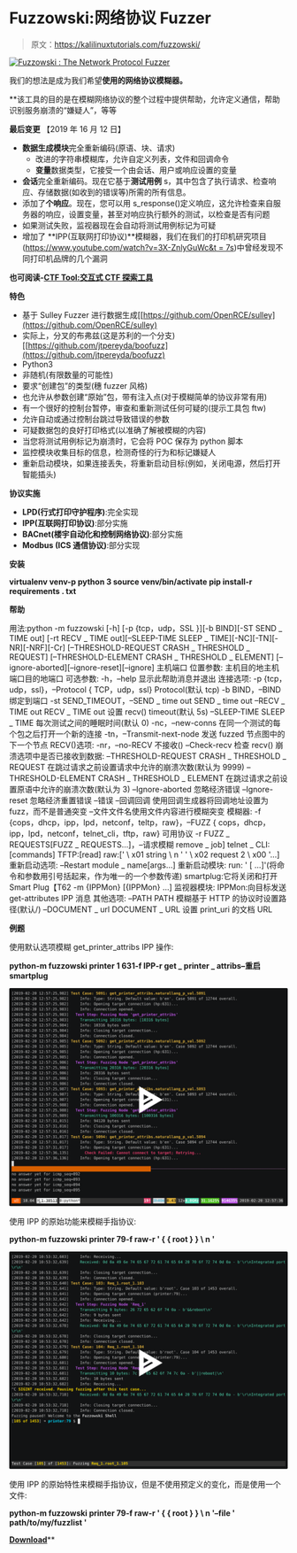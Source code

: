 # Fuzzowski:网络协议 Fuzzer

> 原文：<https://kalilinuxtutorials.com/fuzzowski/>

[![Fuzzowski : The Network Protocol Fuzzer](img/4ad1daf8aa8a08da39f5eb6f6d6cef64.png "Fuzzowski : The Network Protocol Fuzzer")](https://asciinema.org/a/0RMDMrJWiFo4RoRwAjx61BXDY)

我们的想法是成为我们希望**使用的网络协议模糊器。**

 **该工具的目的是在模糊网络协议的整个过程中提供帮助，允许定义通信，帮助识别服务崩溃的“嫌疑人”，等等

**最后变更**
【2019 年 16 月 12 日】

*   **数据生成模块**完全重新编码(原语、块、请求)
    *   改进的字符串模糊库，允许自定义列表，文件和回调命令
    *   **变量**数据类型，它接受一个由会话、用户或响应设置的变量
*   **会话**完全重新编码。现在它基于**测试用例** s，其中包含了执行请求、检查响应、存储数据(如收到的错误等)所需的所有信息。
*   添加了**个响应**。现在，您可以用 s_response()定义响应，这允许检查来自服务器的响应，设置变量，甚至对响应执行额外的测试，以检查是否有问题
*   如果测试失败，监视器现在会自动将测试用例标记为可疑
*   增加了 **IPP(互联网打印协议)**模糊器，我们在我们的打印机研究项目([https://www.youtube.com/watch?v=3X-ZnlyGuWc&t = 7s](https://www.youtube.com/watch?v=3X-ZnlyGuWc&t=7s))中曾经发现不同打印机品牌的几个漏洞

**也可阅读-[CTF Tool:交互式 CTF 探索工具](https://kalilinuxtutorials.com/ctftool/)**

**特色**

*   基于 Sulley Fuzzer 进行数据生成[[https://github.com/OpenRCE/sulley](https://github.com/OpenRCE/sulley)
*   实际上，分叉的布弗兹(这是苏利的一个分支)[[https://github.com/jtpereyda/boofuzz](https://github.com/jtpereyda/boofuzz)
*   Python3
*   非随机(有限数量的可能性)
*   要求“创建包”的类型(穗 fuzzer 风格)
*   也允许从参数创建“原始”包，带有注入点(对于模糊简单的协议非常有用)
*   有一个很好的控制台暂停，审查和重新测试任何可疑的(提示工具包 ftw)
*   允许自动或通过控制台跳过导致错误的参数
*   可疑数据包的良好打印格式(以准确了解被模糊的内容)
*   当您将测试用例标记为崩溃时，它会将 POC 保存为 python 脚本
*   监控模块收集目标的信息，检测奇怪的行为和标记嫌疑人
*   重新启动模块，如果连接丢失，将重新启动目标(例如，关闭电源，然后打开智能插头)

**协议实施**

*   **LPD(行式打印守护程序)**:完全实现
*   **IPP(互联网打印协议)**:部分实施
*   **BACnet(楼宇自动化和控制网络协议)**:部分实施
*   **Modbus (ICS 通信协议)**:部分实现

**安装**

**virtualenv venv-p python 3
source venv/bin/activate
pip install-r requirements . txt**

**帮助**

用法:python -m fuzzowski [-h] [-p {tcp，udp，SSL }][-b BIND][-ST SEND _ TIME out]
[-rt RECV _ TIME out][–SLEEP-TIME SLEEP _ TIME][-NC][-TN][-NR][-NRF][-Cr]
[–THRESHOLD-REQUEST CRASH _ THRESHOLD _ REQUEST]
[–THRESHOLD-ELEMENT CRASH _ THRESHOLD _ ELEMENT]
[–ignore-aborted][–ignore-reset][–ignore]
主机端口
位置参数:
主机目的地主机
端口目的地端口
可选参数:
-h，–help 显示此帮助消息并退出
连接选项:
-p {tcp，udp，ssl}，–Protocol { TCP，udp，ssl}
Protocol(默认 tcp)
-b BIND，–BIND 绑定到端口
-st SEND_TIMEOUT，–SEND _ time out SEND _ time out –RECV _ TIME out RECV _ TIME out
设置 recv() timeout(默认 5s)
–SLEEP-TIME SLEEP _ TIME
每次测试之间的睡眠时间(默认 0)
-nc，–new-conns 在同一个测试的每个包之后打开一个新的连接
-tn，–Transmit-next-node
发送 fuzzed 节点图中的下一个节点
RECV()选项:
-nr，–no-RECV 不接收() –Check-recv 检查 recv()
崩溃选项中是否已接收到数据:
–THRESHOLD-REQUEST CRASH _ THRESHOLD _ REQUEST
在跳过请求之前设置请求中允许的崩溃次数(默认为 9999)
–THRESHOLD-ELEMENT CRASH _ THRESHOLD _ ELEMENT
在跳过请求之前设置原语中允许的崩溃次数(默认为 3)
–Ignore-aborted 忽略经济错误
–Ignore-reset 忽略经济重置错误
–错误 –回调回调
使用回调生成器将回调地址设置为 fuzz，而不是普通突变
–文件文件名使用文件内容进行模糊突变
模糊器:
-f {cops，dhcp，ipp，lpd，netconf，teltp，raw}，–FUZZ { cops，dhcp，ipp，lpd，netconf，telnet_cli，tftp，raw}
可用协议
-r FUZZ _ REQUESTS[FUZZ _ REQUESTS…]，–请求模糊 remove _ job]
telnet _ CLI:[commands]
TFTP:[read]
raw:[' \ x01 string \ n ' ' \ x02 request 2 \ x00 '…]
重新启动选项:
–Restart module _ name[args…]
重新启动模块:
run: ' [ …]'(将命令和参数用引号括起来，作为唯一的一个参数传递)
smartplug:它将关闭和打开 Smart Plug【T62 -m {IPPMon} [{IPPMon} …]
监视器模块:
IPPMon:向目标发送 get-attributes IPP 消息
其他选项:
–PATH PATH 模糊基于 HTTP 的协议时设置路径(默认/)
–DOCUMENT _ url DOCUMENT _ URL
设置 print_uri 的文档 URL

**例题**

使用默认选项模糊 get_printer_attribs IPP 操作:

**python-m fuzzowski printer 1 631-f IPP-r get _ printer _ attribs–重启 smartplug**

[![](img/d77bec6a4812b482630e66aa4b63ab39.png)](https://asciinema.org/a/0RMDMrJWiFo4RoRwAjx61BXDY)

使用 IPP 的原始功能来模糊手指协议:

**python-m fuzzowski printer 79-f raw-r ' { { root } } \ n '**

[![](img/61e72c4410507a3d133e2d78572e5660.png)](https://asciinema.org/a/Pch0JbkNK97dgrCUMK8iIfJv5)

使用 IPP 的原始特性来模糊手指协议，但是不使用预定义的变化，而是使用一个文件:

**python-m fuzzowski printer 79-f raw-r ' { { root } } \ n '–file ' path/to/my/fuzzlist '**

[**Download**](https://github.com/nccgroup/fuzzowski)**